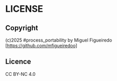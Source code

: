 # LICENSE

## Copyright
(c)2025 #process_portability by Miguel Figueiredo [https://github.com/mfigueiredoo]

## Licence
CC BY-NC 4.0